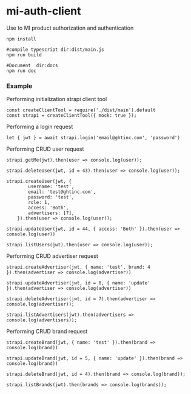 # mi-auth-client
Use to MI product authorization and authentication


```
npm install

#compile typescript dir:dist/main.js
npm run build

#Document  dir:docs
npm run doc
```

### Example
Performing initialization strapi client tool
```+=javascript
const createClientTool = require('./dist/main').default
const strapi = createClientTool({ mock: true });
```
Performing a login request
```+=javascript
let { jwt } = await strapi.login('email@ghtinc.com', 'password')
```
Performing CRUD user request
```+=javascript
strapi.getMe(jwt).then(user => console.log(user));

strapi.deleteUser(jwt, id = 43).then(user => console.log(user));

strapi.createUser(jwt, {
        username: 'test',
        email: 'test@ghtinc.com',
        password: 'test',
        role: 1,
        access: 'Both',
        advertisers: [7],
    }).then(user => console.log(user));

strapi.updateUser(jwt, id = 44, { access: 'Both' }).then(user => console.log(user))

strapi.listUsers(jwt).then(user => console.log(user));
```

Performing CRUD advertiser request
```+=javascript
strapi.createAdvertiser(jwt, { name: 'test', brand: 4 }).then(advertiser => console.log(advertiser))

strapi.updateAdvertiser(jwt, id = 8, { name: 'update' }).then(advertiser => console.log(advertiser))

strapi.deleteAdvertiser(jwt, id = 7).then(advertiser => console.log(advertiser));

strapi.listAdvertisers(jwt).then(advertisers => console.log(advertisers));
```

Performing CRUD brand request
```+=javascript
strapi.createBrand(jwt, { name: 'test' }).then(brand => console.log(brand))

strapi.updateBrand(jwt, id = 5, { name: 'update' }).then(brand => console.log(brand))

strapi.deleteBrand(jwt, id = 4).then(brand => console.log(brand));

strapi.listBrands(jwt).then(brands => console.log(brands));
```